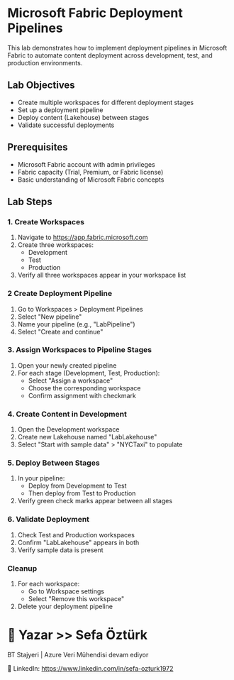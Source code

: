 # Microsoft Fabric Deployment Pipelines 

This lab demonstrates how to implement deployment pipelines in Microsoft Fabric to automate content deployment across development, test, and production environments.

## Lab Objectives

- Create multiple workspaces for different deployment stages
- Set up a deployment pipeline
- Deploy content (Lakehouse) between stages
- Validate successful deployments

## Prerequisites

- Microsoft Fabric account with admin privileges
- Fabric capacity (Trial, Premium, or Fabric license)
- Basic understanding of Microsoft Fabric concepts

## Lab Steps

### 1. Create Workspaces

1. Navigate to https://app.fabric.microsoft.com
2. Create three workspaces:
   - Development
   - Test
   - Production
3. Verify all three workspaces appear in your workspace list

### 2 Create Deployment Pipeline

1. Go to Workspaces > Deployment Pipelines
2. Select "New pipeline"
3. Name your pipeline (e.g., "LabPipeline")
4. Select "Create and continue"

### 3. Assign Workspaces to Pipeline Stages

1. Open your newly created pipeline
2. For each stage (Development, Test, Production):
   - Select "Assign a workspace"
   - Choose the corresponding workspace
   - Confirm assignment with checkmark

### 4. Create Content in Development

1. Open the Development workspace
2. Create new Lakehouse named "LabLakehouse"
3. Select "Start with sample data" > "NYCTaxi" to populate

### 5. Deploy Between Stages

1. In your pipeline:
   - Deploy from Development to Test
   - Then deploy from Test to Production
2. Verify green check marks appear between all stages

### 6. Validate Deployment

1. Check Test and Production workspaces
2. Confirm "LabLakehouse" appears in both
3. Verify sample data is present

### Cleanup

1. For each workspace:
   - Go to Workspace settings
   - Select "Remove this workspace"
2. Delete your deployment pipeline
   
# 👤 Yazar >> Sefa Öztürk

BT Stajyeri | Azure Veri Mühendisi devam ediyor

📇 LinkedIn: https://www.linkedin.com/in/sefa-ozturk1972
